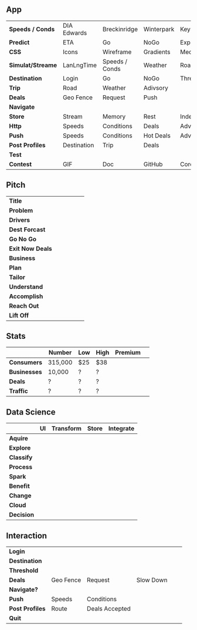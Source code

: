 
## App
|   |   |    |   |   |   |
| - | - | -  | - | - | - |
| **Speeds / Conds**  | DIA Edwards | Breckinridge   | Winterpark | Keystone   | A-Basin    |
| **Predict**         | ETA         |   Go           |  NoGo      | Explain    | Roadblocks | 
| **CSS**             |  Icons      | Wireframe      | Gradients  | Media      |            |
| **Simulat/Streame** | LanLngTime  | Speeds / Conds | Weather    | Roadblocks | Deals      | 
| **Destination**     | Login       | Go             | NoGo       | Threshold  |            |
| **Trip**            | Road        | Weather        | Adivsory   |            |            |
| **Deals**           | Geo Fence   | Request        | Push       |            |            | 
| **Navigate**        |             |                |            |            |            |
| **Store**           | Stream      | Memory         | Rest       |  IndexedDB |            |
| **Http**            | Speeds      | Conditions     | Deals      | Advisorys  | Geo Fence  |
| **Push**            | Speeds      | Conditions     | Hot Deals  | Advisorys  |            |
| **Post Profiles**   | Destination | Trip           | Deals      |            |            | 
| **Test**            |             |                |            |            |            |
| **Contest**         | GIF         | Doc            | GitHub     |  Cordova   |            |

## Pitch
|   |   |    |   |   |   |
| - | - | -  | - | - | - |
| **Title**          |           |                |           |        |         | 
| **Problem**        |           |                |           |        |         |
| **Drivers**        |           |                |           |        |         |
| **Dest Forcast**   |           |                |           |        |         | 
| **Go No Go**       |           |                |           |        |         |
| **Exit Now Deals** |           |                |           |        |         |
| **Business**       |           |                |           |        |         |
| **Plan**           |           |                |           |        |         |
| **Tailor**         |           |                |           |        |         |
| **Understand**     |           |                |           |        |         |
| **Accomplish**     |           |                |           |        |         |
| **Reach Out**      |           |                |           |        |         |
| **Lift Off**       |           |                |           |        |         |

## Stats
|   |  Number | Low   | High | Premium  |   |
| - | - | -  | - | - | - |
| **Consumers**  | 315,000    |  $25 | $38 |        |         | 
| **Businesses** |  10,000    |  ?   | ?   |        |         |
| **Deals**      |   ?        |  ?   | ?   |        |         | 
| **Traffic**    |   ?        |  ?   | ?   |        |         | 

## Data Science
|   | UI  | Transform | Store | Integrate |
| - | - | -  | - | - |
| **Aquire**    |      |     |     |      | 
| **Explore**   |      |     |     |      | 
| **Classify**  |      |     |     |      | 
| **Process**   |      |     |     |      | 
| **Spark**     |      |     |     |      | 
| **Benefit**   |      |     |     |      | 
| **Change**    |      |     |     |      | 
| **Cloud**     |      |     |     |      | 
| **Decision**  |      |     |     |      | 

## Interaction
|   |   |    |   |   |   |
| - | - | -  | - | - | - |
| **Login**         |           |                |           |        |         | 
| **Destination**   |           |                |           |        |         |
| **Threshold**     |           |                |           |        |         |
| **Deals**         | Geo Fence | Request        | Slow Down |        |         |
| **Navigate?**     |           |                |           |         |         | 
| **Push**          | Speeds    | Conditions     |           |        |         |
| **Post Profiles** | Route     | Deals Accepted |           |        |         |
| **Quit**          |           |                |           |        |         |


